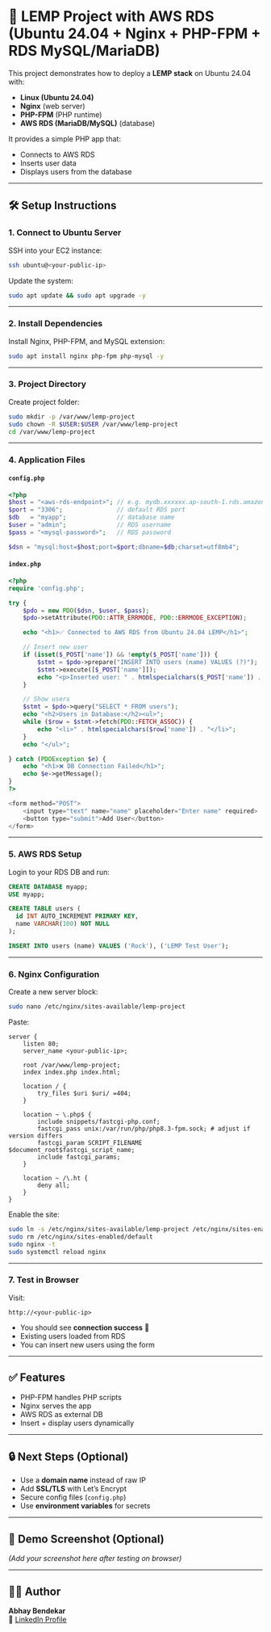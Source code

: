 # 🚀 LEMP Project with AWS RDS (Ubuntu 24.04 + Nginx + PHP-FPM + RDS MySQL/MariaDB)

This project demonstrates how to deploy a **LEMP stack** on Ubuntu 24.04 with:
- **Linux (Ubuntu 24.04)**
- **Nginx** (web server)
- **PHP-FPM** (PHP runtime)
- **AWS RDS (MariaDB/MySQL)** (database)

It provides a simple PHP app that:
- Connects to AWS RDS
- Inserts user data
- Displays users from the database

---

## 🛠️ Setup Instructions

### 1. Connect to Ubuntu Server
SSH into your EC2 instance:
```bash
ssh ubuntu@<your-public-ip>
```

Update the system:
```bash
sudo apt update && sudo apt upgrade -y
```

---

### 2. Install Dependencies
Install Nginx, PHP-FPM, and MySQL extension:
```bash
sudo apt install nginx php-fpm php-mysql -y
```

---

### 3. Project Directory
Create project folder:
```bash
sudo mkdir -p /var/www/lemp-project
sudo chown -R $USER:$USER /var/www/lemp-project
cd /var/www/lemp-project
```

---

### 4. Application Files

#### `config.php`
```php
<?php
$host = "<aws-rds-endpoint>"; // e.g. mydb.xxxxxx.ap-south-1.rds.amazonaws.com
$port = "3306";               // default RDS port
$db   = "myapp";              // database name
$user = "admin";              // RDS username
$pass = "<mysql-password>";   // RDS password

$dsn = "mysql:host=$host;port=$port;dbname=$db;charset=utf8mb4";
```

#### `index.php`
```php
<?php
require 'config.php';

try {
    $pdo = new PDO($dsn, $user, $pass);
    $pdo->setAttribute(PDO::ATTR_ERRMODE, PDO::ERRMODE_EXCEPTION);

    echo "<h1>✅ Connected to AWS RDS from Ubuntu 24.04 LEMP</h1>";

    // Insert new user
    if (isset($_POST['name']) && !empty($_POST['name'])) {
        $stmt = $pdo->prepare("INSERT INTO users (name) VALUES (?)");
        $stmt->execute([$_POST['name']]);
        echo "<p>Inserted user: " . htmlspecialchars($_POST['name']) . "</p>";
    }

    // Show users
    $stmt = $pdo->query("SELECT * FROM users");
    echo "<h2>Users in Database:</h2><ul>";
    while ($row = $stmt->fetch(PDO::FETCH_ASSOC)) {
        echo "<li>" . htmlspecialchars($row['name']) . "</li>";
    }
    echo "</ul>";

} catch (PDOException $e) {
    echo "<h1>❌ DB Connection Failed</h1>";
    echo $e->getMessage();
}
?>

<form method="POST">
    <input type="text" name="name" placeholder="Enter name" required>
    <button type="submit">Add User</button>
</form>
```

---

### 5. AWS RDS Setup
Login to your RDS DB and run:
```sql
CREATE DATABASE myapp;
USE myapp;

CREATE TABLE users (
  id INT AUTO_INCREMENT PRIMARY KEY,
  name VARCHAR(100) NOT NULL
);

INSERT INTO users (name) VALUES ('Rock'), ('LEMP Test User');
```

---

### 6. Nginx Configuration
Create a new server block:
```bash
sudo nano /etc/nginx/sites-available/lemp-project
```

Paste:
```nginx
server {
    listen 80;
    server_name <your-public-ip>;

    root /var/www/lemp-project;
    index index.php index.html;

    location / {
        try_files $uri $uri/ =404;
    }

    location ~ \.php$ {
        include snippets/fastcgi-php.conf;
        fastcgi_pass unix:/var/run/php/php8.3-fpm.sock; # adjust if version differs
        fastcgi_param SCRIPT_FILENAME $document_root$fastcgi_script_name;
        include fastcgi_params;
    }

    location ~ /\.ht {
        deny all;
    }
}
```

Enable the site:
```bash
sudo ln -s /etc/nginx/sites-available/lemp-project /etc/nginx/sites-enabled/
sudo rm /etc/nginx/sites-enabled/default
sudo nginx -t
sudo systemctl reload nginx
```

---

### 7. Test in Browser
Visit:
```
http://<your-public-ip>
```

- You should see **connection success** 🎉  
- Existing users loaded from RDS  
- You can insert new users using the form  

---

## ✅ Features
- PHP-FPM handles PHP scripts
- Nginx serves the app
- AWS RDS as external DB
- Insert + display users dynamically

---

## 🔒 Next Steps (Optional)
- Use a **domain name** instead of raw IP  
- Add **SSL/TLS** with Let’s Encrypt  
- Secure config files (`config.php`)  
- Use **environment variables** for secrets  

---

## 📸 Demo Screenshot (Optional)
*(Add your screenshot here after testing on browser)*

---

## 👨‍💻 Author
**Abhay Bendekar**  
🔗 [LinkedIn Profile](https://www.linkedin.com/in/abhay-bendekar-75474b372/)
